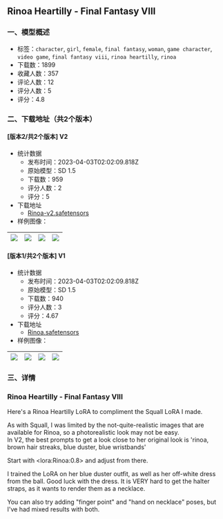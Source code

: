 ## Rinoa Heartilly - Final Fantasy VIII
### 一、模型概述

- 标签：`character`, `girl`, `female`, `final fantasy`, `woman`, `game character`, `video game`, `final fantasy viii`, `rinoa heartilly`, `rinoa`
- 下载数：1899
- 收藏人数：357
- 评论人数：12
- 评分人数：5
- 评分：4.8

### 二、下载地址（共2个版本）

#### [版本2/共2个版本] V2

- 统计数据
  - 发布时间：2023-04-03T02:02:09.818Z
  - 原始模型：SD 1.5
  - 下载数：959
  - 评分人数：2
  - 评分：5
- 下载地址
  - [Rinoa-v2.safetensors](https://civitai.com/api/download/models/34123)
- 样例图像：

| <img src="https://image.civitai.com/xG1nkqKTMzGDvpLrqFT7WA/65741804-5d11-49c9-5faf-3409549dde00/width=450/389680.jpeg" /> | <img src="https://image.civitai.com/xG1nkqKTMzGDvpLrqFT7WA/83a8bac5-8b9b-441d-edad-5c551e0c6300/width=450/389694.jpeg" /> | <img src="https://image.civitai.com/xG1nkqKTMzGDvpLrqFT7WA/6bb1727e-5312-473e-cb56-180ed1e4f100/width=450/389693.jpeg" /> | <img src="https://image.civitai.com/xG1nkqKTMzGDvpLrqFT7WA/e891d6a1-c5c7-4645-eb1c-7bb3776a8d00/width=450/389692.jpeg" /> |
| ---- | ---- | ---- | ---- |

#### [版本1/共2个版本] V1

- 统计数据
  - 发布时间：2023-04-03T02:02:09.818Z
  - 原始模型：SD 1.5
  - 下载数：940
  - 评分人数：3
  - 评分：4.67
- 下载地址
  - [Rinoa.safetensors](https://civitai.com/api/download/models/22000)
- 样例图像：

| <img src="https://image.civitai.com/xG1nkqKTMzGDvpLrqFT7WA/47cd4bba-9683-459b-16c6-5d8f686b0a00/width=450/235453.jpeg" /> | <img src="https://image.civitai.com/xG1nkqKTMzGDvpLrqFT7WA/576f5854-832c-4646-1258-1f5e42e55a00/width=450/235471.jpeg" /> | <img src="https://image.civitai.com/xG1nkqKTMzGDvpLrqFT7WA/e5f85a04-803b-4297-2b51-535cfd573000/width=450/235625.jpeg" /> | <img src="https://image.civitai.com/xG1nkqKTMzGDvpLrqFT7WA/c0147cb9-3320-4e4e-f5c5-3b3f86590f00/width=450/235470.jpeg" /> |
| ---- | ---- | ---- | ---- |


### 三、详情
<h3>Rinoa Heartilly - Final Fantasy VIII</h3><p>Here's a Rinoa Heartilly LoRA to compliment the Squall LoRA I made.</p><p>As with Squall, I was limited by the not-quite-realistic images that are available for Rinoa, so a photorealistic look may not be easy.<br />In V2, the best prompts to get a look close to her original look is 'rinoa, brown hair streaks, blue duster, blue wristbands'</p><p>Start with &lt;lora:Rinoa:0.8&gt; and adjust from there.</p><p>I trained the LoRA on her blue duster outfit, as well as her off-white dress from the ball. Good luck with the dress. It is VERY hard to get the halter straps, as it wants to render them as a necklace.</p><p>You can also try adding "finger point" and "hand on necklace" poses, but I've had mixed results with both.</p>